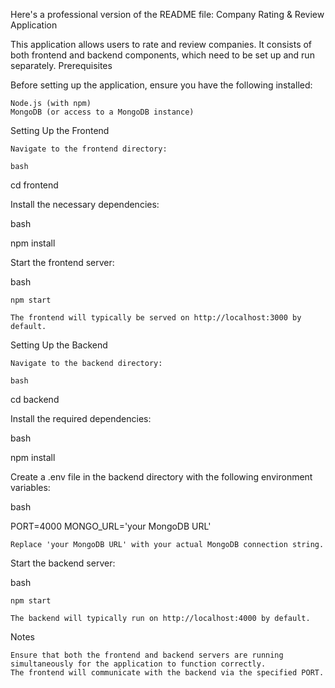 Here's a professional version of the README file:
Company Rating & Review Application

This application allows users to rate and review companies. It consists of both frontend and backend components, which need to be set up and run separately.
Prerequisites

Before setting up the application, ensure you have the following installed:

    Node.js (with npm)
    MongoDB (or access to a MongoDB instance)

Setting Up the Frontend

    Navigate to the frontend directory:

    bash

cd frontend

Install the necessary dependencies:

bash

npm install

Start the frontend server:

bash

    npm start

    The frontend will typically be served on http://localhost:3000 by default.

Setting Up the Backend

    Navigate to the backend directory:

    bash

cd backend

Install the required dependencies:

bash

npm install

Create a .env file in the backend directory with the following environment variables:

bash

PORT=4000
MONGO_URL='your MongoDB URL'

    Replace 'your MongoDB URL' with your actual MongoDB connection string.

Start the backend server:

bash

    npm start

    The backend will typically run on http://localhost:4000 by default.

Notes

    Ensure that both the frontend and backend servers are running simultaneously for the application to function correctly.
    The frontend will communicate with the backend via the specified PORT.
